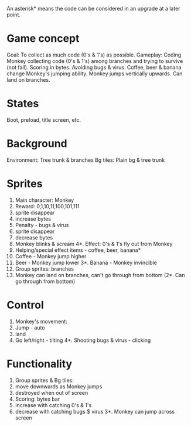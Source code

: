 An asterisk* means the code can be considered in an upgrade at a later point.

# Game concept
Goal: To collect as much code (0's & 1's) as possible.
Gameplay: Coding Monkey collecting code (0's & 1's) among branches and trying to survive (not fall). 
Scoring in bytes. 
Avoiding bugs & virus. 
Coffee, beer & banana change Monkey's jumping ability.
Monkey jumps vertically upwards. Can land on branches.

# States
Boot, preload, title screen, etc.

# Background
Environment: Tree trunk & branches
Bg tiles: Plain bg & tree trunk

# Sprites
1. Main character: Monkey
2. Reward: 0,1,10,11,100,101,111
  1. sprite disappear
  2. increase bytes
3. Penalty - bugs & virus
  1. sprite disappear
  2. decrease bytes
  3. Monkey blinks & scream
  4*. Effect: 0's & 1's fly out from Monkey
4. Helping/special effect items - coffee, beer, banana*
  1. Coffee - Monkey jump higher
  2. Beer - Monkey jump lower
  3*. Banana - Monkey invincible
5. Group sprites: branches
  1. Monkey can land on branches, can't go through from bottom
  (2*. Can go through from bottom)

# Control
1. Monkey's movement:
  1. Jump - auto
  2. land
  3. Go left/right - tilting
  4*. Shooting bugs & virus - clicking

# Functionality
1. Group sprites & Bg tiles:
  1. move downwards as Monkey jumps
  2. destroyed when out of screen
2. Scoring: bytes bar
  1. increase with catching 0's & 1's
  2. decrease with catching bugs $ virus
3*. Monkey can jump across screen
